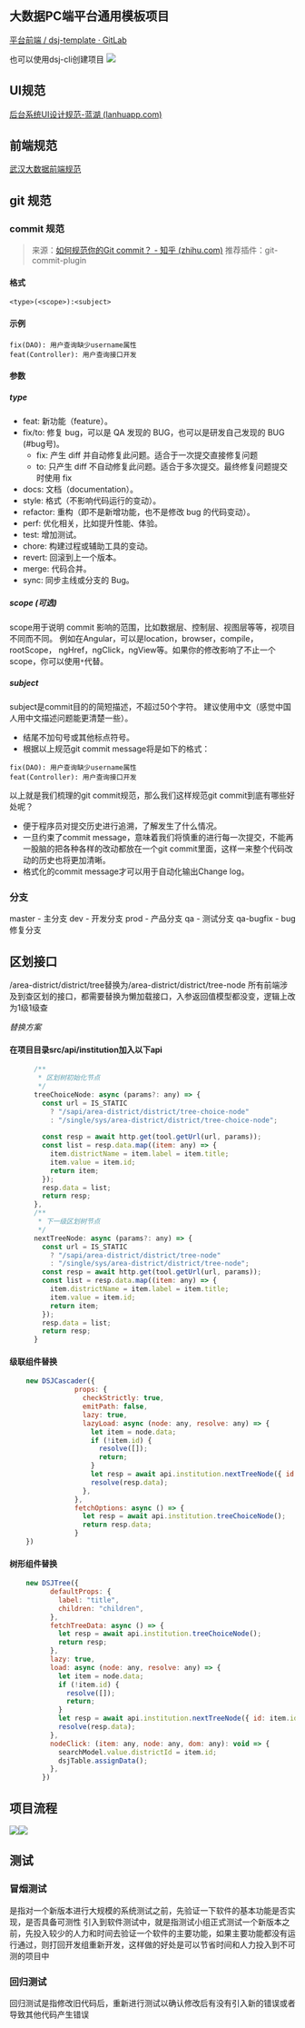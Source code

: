 ## 大数据PC端平台通用模板项目
[平台前端 / dsj-template · GitLab](http://172.16.10.101:90/platform-front/dsj-template)

也可以使用dsj-cli创建项目
![](assets/Pasted%20image%2020220509100720.png)
## UI规范
[后台系统UI设计规范-蓝湖 (lanhuapp.com)](https://lanhuapp.com/web/#/item/project/stage?tid=572a0d13-6806-4160-8a06-161545f02745&pid=f3679edd-c600-43c9-925b-d55e844cdff6)

## 前端规范
[武汉大数据前端规范](武汉大数据前端规范.docx)

## git 规范
### commit 规范
>来源：[如何规范你的Git commit？ - 知乎 (zhihu.com)](https://zhuanlan.zhihu.com/p/182553920)
>推荐插件：git-commit-plugin
#### 格式
```
<type>(<scope>):<subject>
```
#### 示例
```
fix(DAO): 用户查询缺少username属性 
feat(Controller): 用户查询接口开发
```
#### 参数
##### type
- feat: 新功能（feature）。
- fix/to: 修复 bug，可以是 QA 发现的 BUG，也可以是研发自己发现的 BUG (#bug号)。
	- fix: 产生 diff 并自动修复此问题。适合于一次提交直接修复问题
	- to: 只产生 diff 不自动修复此问题。适合于多次提交。最终修复问题提交时使用 fix
- docs: 文档（documentation）。
- style: 格式（不影响代码运行的变动）。
- refactor: 重构（即不是新增功能，也不是修改 bug 的代码变动）。
- perf: 优化相关，比如提升性能、体验。
- test: 增加测试。
- chore: 构建过程或辅助工具的变动。
- revert: 回滚到上一个版本。
- merge: 代码合并。
- sync: 同步主线或分支的 Bug。
##### scope (可选)
scope用于说明 commit 影响的范围，比如数据层、控制层、视图层等等，视项目不同而不同。
例如在Angular，可以是location，browser，compile，rootScope， ngHref，ngClick，ngView等。如果你的修改影响了不止一个scope，你可以使用`*`代替。
##### subject
subject是commit目的的简短描述，不超过50个字符。
建议使用中文（感觉中国人用中文描述问题能更清楚一些）。
-   结尾不加句号或其他标点符号。
-   根据以上规范git commit message将是如下的格式：
```text
fix(DAO): 用户查询缺少username属性 
feat(Controller): 用户查询接口开发
```
以上就是我们梳理的git commit规范，那么我们这样规范git commit到底有哪些好处呢？
-   便于程序员对提交历史进行追溯，了解发生了什么情况。
-   一旦约束了commit message，意味着我们将慎重的进行每一次提交，不能再一股脑的把各种各样的改动都放在一个git commit里面，这样一来整个代码改动的历史也将更加清晰。
-   格式化的commit message才可以用于自动化输出Change log。
### 分支
master - 主分支
dev - 开发分支
prod - 产品分支
qa - 测试分支
qa-bugfix - bug修复分支


## 区划接口
/area-district/district/tree替换为/area-district/district/tree-node 所有前端涉及到查区划的接口，都需要替换为懒加载接口，入参返回值模型都没变，逻辑上改为1级1级查

*替换方案*
#### 在项目目录src/api/institution加入以下api

```js
      /**
       * 区划树初始化节点
       */
      treeChoiceNode: async (params?: any) => {
        const url = IS_STATIC
          ? "/sapi/area-district/district/tree-choice-node"
          : "/single/sys/area-district/district/tree-choice-node";
    
        const resp = await http.get(tool.getUrl(url, params));
        const list = resp.data.map((item: any) => {
          item.districtName = item.label = item.title;
          item.value = item.id;
          return item;
        });
        resp.data = list;
        return resp;
      },
      /**
       * 下一级区划树节点
       */
      nextTreeNode: async (params?: any) => {
        const url = IS_STATIC
          ? "/sapi/area-district/district/tree-node"
          : "/single/sys/area-district/district/tree-node";
        const resp = await http.get(tool.getUrl(url, params));
        const list = resp.data.map((item: any) => {
          item.districtName = item.label = item.title;
          item.value = item.id;
          return item;
        });
        resp.data = list;
        return resp;
      }
```

#### 级联组件替换

```js
    new DSJCascader({
                props: {
                  checkStrictly: true,
                  emitPath: false,
                  lazy: true,
                  lazyLoad: async (node: any, resolve: any) => {
                    let item = node.data;
                    if (!item.id) {
                      resolve([]);
                      return;
                    }
                    let resp = await api.institution.nextTreeNode({ id: item.id });
                    resolve(resp.data);
                  },
                },
                fetchOptions: async () => {
                  let resp = await api.institution.treeChoiceNode();
                  return resp.data;
                }
    })
```

#### 树形组件替换

```js
    new DSJTree({
          defaultProps: {
            label: "title",
            children: "children",
          },
          fetchTreeData: async () => {
            let resp = await api.institution.treeChoiceNode();
            return resp;
          },
          lazy: true,
          load: async (node: any, resolve: any) => {
            let item = node.data;
            if (!item.id) {
              resolve([]);
              return;
            }
            let resp = await api.institution.nextTreeNode({ id: item.id });
            resolve(resp.data);
          },
          nodeClick: (item: any, node: any, dom: any): void => {
            searchModel.value.districtId = item.id;
            dsjTable.assignData();
          },
        })
```

## 项目流程

![](assets/Pasted%20image%2020220903080030.png)![](assets/Pasted%20image%2020220903080242.png)

## 测试
### 冒烟测试
是指对一个新版本进行大规模的系统测试之前，先验证一下软件的基本功能是否实现，是否具备可测性
引入到软件测试中，就是指测试小组正式测试一个新版本之前，先投入较少的人力和时间去验证一个软件的主要功能，如果主要功能都没有运行通过，则打回开发组重新开发，这样做的好处是可以节省时间和人力投入到不可测的项目中
### 回归测试
回归测试是指修改旧代码后，重新进行测试以确认修改后有没有引入新的错误或者导致其他代码产生错误